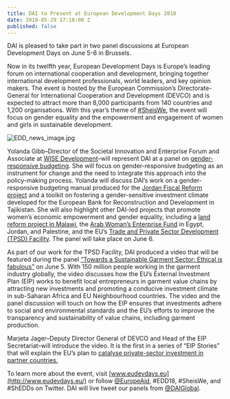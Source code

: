 ```yaml
---
title: DAI to Present at European Development Days 2018
date: 2018-05-29 17:18:00 Z
published: false
---
```


DAI is pleased to take part in two panel discussions at European Development Days on June 5-6 in Brussels.

Now in its twelfth year, European Development Days is Europe’s leading forum on international cooperation and development, bringing together international development professionals, world leaders, and key opinion makers. The event is hosted by the European Commission’s Directorate-General for International Cooperation and Development (DEVCO) and is expected to attract more than 8,000 participants from 140 countries and 1,200 organisations. With this year’s theme of [#SheisWe](https://eudevdays.eu/sheiswe#anchor-285), the event will focus on gender equality and the empowerment and engagement of women and girls in sustainable development.

![EDD_news_image.jpg](/uploads/EDD_news_image.jpg)

Yolanda Gibb–Director of the Societal Innovation and Enterprise Forum and Associate at [WISE Development](https://www.dai.com/news/dai-acquires-hpi-group-adds-expertise-in-global-health-womens-empowerment)­–will represent DAI at a panel on [gender-responsive budgeting](https://www.eudevdays.eu/community/sessions/604/la-cooperation-europeenne-au-service-de-la-budgetisation-sensible-au-genre). She will focus on gender-responsive budgeting as an instrument for change and the need to integrate this approach into the policy-making process. Yolanda will discuss DAI’s work on a gender-responsive budgeting manual produced for the [Jordan Fiscal Reform project](https://www.dai.com/our-work/projects/jordan-fiscal-reform-project-ii-and-bridge-activity-frp-ii-frp-bridge) and a toolkit on fostering a gender-sensitive investment climate developed for the European Bank for Reconstruction and Development in Tajikistan. She will also highlight other DAI-led projects that promote women’s economic empowerment and gender equality, including a [land reform project in Malawi](https://www.dai.com/our-work/projects/malawi-technical-cooperation-to-strengthen-national-capacity-in-implementing-land-policies-and-laws-efficiently-and-effectively-land-governance), the [Arab Woman’s Enterprise Fund](https://www.dai.com/our-work/projects/jordan-egypt-and-palestine-arab-women-enterprise-fund) in Egypt, Jordan, and Palestine, and the EU’s [Trade and Private Sector Development (TPSD) Facility](https://www.dai.com/our-work/projects/worldwide-trade-private-sector-development-and-engagement-and-regional-integration-facility). The panel will take place on June 6.

As part of our work for the TPSD Facility, DAI produced a video that will be featured during the panel [“Towards a Sustainable Garment Sector: Ethical is fabulous”](https://www.eudevdays.eu/community/sessions/1360/towards-a-sustainable-garment-sector-ethical-is-fabulous) on June 5. With 150 million people working in the garment industry globally, the video discusses how the EU’s External Investment Plan (EIP) works to benefit local entrepreneurs in garment value chains by attracting new investments and promoting a conducive investment climate in sub-Saharan Africa and EU Neighbourhood countries. The video and the panel discussion will touch on how the EIP ensures that investments adhere to social and environmental standards and the EU’s efforts to improve the transparency and sustainability of value chains, including garment production.

Marjeta Jager–Deputy Director General of DEVCO and Head of the EIP Secretariat–will introduce the video. It is the first in a series of “EIP Stories” that will explain the EU’s plan to [catalyse private-sector investment in partner countries.](http://dai-global-developments.com/articles/eu-launches-26-billion-fund-to-attract-investment-in-the-european-neighbourhood-and-africas-fragile-states/)

To learn more about the event, visit [www.eudevdays.eu](http://www.eudevdays.eu/) or follow [@EuropeAid](https://twitter.com/europeaid), #EDD18, #SheisWe, and #ShEDDs on Twitter. DAI will live tweet our panels from [@DAIGlobal](https://twitter.com/daiglobal).
